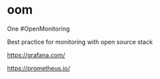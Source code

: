 # oom
One #OpenMonitoring

Best practice for monitoring with open source stack

https://grafana.com/

https://prometheus.io/

